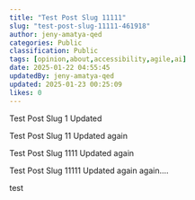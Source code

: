```yaml
---
title: "Test Post Slug 11111"
slug: "test-post-slug-11111-461918"
author: jeny-amatya-qed
categories: Public
classification: Public
tags: [opinion,about,accessibility,agile,ai]
date: 2025-01-22 04:55:45 
updatedBy: jeny-amatya-qed
updated: 2025-01-23 00:25:09 
likes: 0
---
```


Test Post Slug 1 Updated

Test Post Slug 11 Updated again


Test Post Slug 1111 Updated again

Test Post Slug 11111 Updated again again....

test